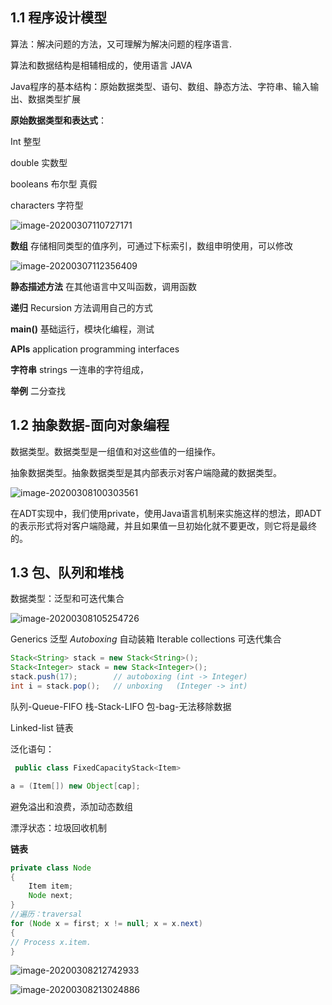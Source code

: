 ## 1.1 程序设计模型

算法：解决问题的方法，又可理解为解决问题的程序语言.

算法和数据结构是相辅相成的，使用语言 JAVA  

Java程序的基本结构：原始数据类型、语句、数组、静态方法、字符串、输入输出、数据类型扩展

**原始数据类型和表达式**：

Int  整型

double 实数型

booleans 布尔型 真假

characters 字符型

![image-20200307110727171](C:\Users\liu\AppData\Roaming\Typora\typora-user-images\image-20200307110727171.png)

**数组**  存储相同类型的值序列，可通过下标索引，数组申明使用，可以修改

![image-20200307112356409](C:\Users\liu\AppData\Roaming\Typora\typora-user-images\image-20200307112356409.png)

**静态描述方法** 在其他语言中又叫函数，调用函数

**递归** Recursion 方法调用自己的方式

**main()**  基础运行，模块化编程，测试

**APIs** application programming interfaces

**字符串** strings 一连串的字符组成，

**举例** 二分查找

## 1.2 抽象数据-面向对象编程

数据类型。数据类型是一组值和对这些值的一组操作。

抽象数据类型。抽象数据类型是其内部表示对客户端隐藏的数据类型。

![image-20200308100303561](C:\Users\liu\AppData\Roaming\Typora\typora-user-images\image-20200308100303561.png)

在ADT实现中，我们使用private，使用Java语言机制来实施这样的想法，即ADT的表示形式将对客户端隐藏，并且如果值一旦初始化就不要更改，则它将是最终的。

## 1.3 包、队列和堆栈

数据类型：泛型和可迭代集合

![image-20200308105254726](C:\Users\liu\AppData\Roaming\Typora\typora-user-images\image-20200308105254726.png)

Generics  泛型 *Autoboxing* 自动装箱 Iterable collections 可迭代集合

```java
Stack<String> stack = new Stack<String>();
Stack<Integer> stack = new Stack<Integer>();
stack.push(17);        // autoboxing (int -> Integer)
int i = stack.pop();   // unboxing   (Integer -> int)
```

队列-Queue-FIFO    栈-Stack-LIFO      包-bag-无法移除数据

Linked-list 链表

泛化语句： 

``` java
 public class FixedCapacityStack<Item>

a = (Item[]) new Object[cap];
```

避免溢出和浪费，添加动态数组

漂浮状态：垃圾回收机制

**链表** 

```java
private class Node
{
	Item item;
	Node next;
}
//遍历：traversal
for (Node x = first; x != null; x = x.next)
{
// Process x.item.
}
```

![image-20200308212742933](C:\Users\liu\AppData\Roaming\Typora\typora-user-images\image-20200308212742933.png)

![image-20200308213024886](C:\Users\liu\AppData\Roaming\Typora\typora-user-images\image-20200308213024886.png)